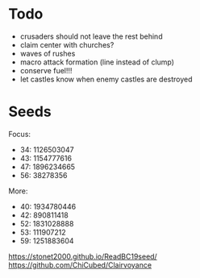 # Todo
- crusaders should not leave the rest behind
- claim center with churches?
- waves of rushes
- macro attack formation (line instead of clump)
- conserve fuel!!!
- let castles know when enemy castles are destroyed

# Seeds
Focus:
 - 34: 1126503047
 - 43: 1154777616
 - 47: 1896234665
 - 56: 38278356

More:
 - 40: 1934780446
 - 42: 890811418
 - 52: 1831028888
 - 53: 111907212
 - 59: 1251883604


https://stonet2000.github.io/ReadBC19seed/
https://github.com/ChiCubed/Clairvoyance

